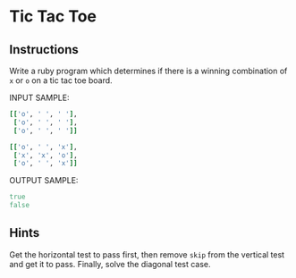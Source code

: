 # Tic Tac Toe

## Instructions

Write a ruby program which determines if there is a winning combination
of `x` or `o` on a tic tac toe board.

INPUT SAMPLE:

```ruby
[['o', ' ', ' '],
 ['o', ' ', ' '],
 ['o', ' ', ' ']]

[['o', ' ', 'x'],
 ['x', 'x', 'o'],
 ['o', ' ', 'x']]
```

OUTPUT SAMPLE:

```ruby
true
false
```

## Hints

Get the horizontal test to pass first, then remove `skip` from the
vertical test and get it to pass.  Finally, solve the diagonal test
case.
